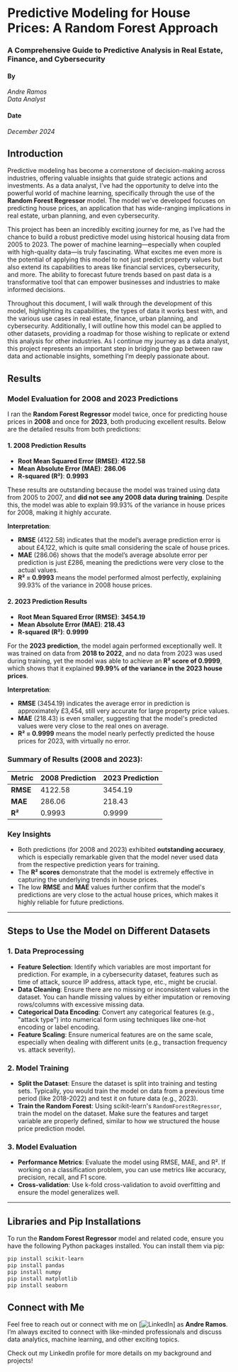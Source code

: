 # Predictive Modeling for House Prices: A Random Forest Approach

### A Comprehensive Guide to Predictive Analysis in Real Estate, Finance, and Cybersecurity

#### By  
*Andre Ramos*  
*Data Analyst*  

#### Date  
*December 2024*  

## Introduction

Predictive modeling has become a cornerstone of decision-making across industries, offering valuable insights that guide strategic actions and investments. As a data analyst, I’ve had the opportunity to delve into the powerful world of machine learning, specifically through the use of the **Random Forest Regressor** model. The model we’ve developed focuses on predicting house prices, an application that has wide-ranging implications in real estate, urban planning, and even cybersecurity.

This project has been an incredibly exciting journey for me, as I’ve had the chance to build a robust predictive model using historical housing data from 2005 to 2023. The power of machine learning—especially when coupled with high-quality data—is truly fascinating. What excites me even more is the potential of applying this model to not just predict property values but also extend its capabilities to areas like financial services, cybersecurity, and more. The ability to forecast future trends based on past data is a transformative tool that can empower businesses and industries to make informed decisions.

Throughout this document, I will walk through the development of this model, highlighting its capabilities, the types of data it works best with, and the various use cases in real estate, finance, urban planning, and cybersecurity. Additionally, I will outline how this model can be applied to other datasets, providing a roadmap for those wishing to replicate or extend this analysis for other industries. As I continue my journey as a data analyst, this project represents an important step in bridging the gap between raw data and actionable insights, something I’m deeply passionate about.

## Results

### Model Evaluation for 2008 and 2023 Predictions

I ran the **Random Forest Regressor** model twice, once for predicting house prices in **2008** and once for **2023**, both producing excellent results. Below are the detailed results from both predictions:

#### 1. **2008 Prediction Results**
   - **Root Mean Squared Error (RMSE)**: **4122.58**
   - **Mean Absolute Error (MAE)**: **286.06**
   - **R-squared (R²)**: **0.9993**

   These results are outstanding because the model was trained using data from 2005 to 2007, and **did not see any 2008 data during training**. Despite this, the model was able to explain 99.93% of the variance in house prices for 2008, making it highly accurate.

   **Interpretation**:
   - **RMSE** (4122.58) indicates that the model’s average prediction error is about £4,122, which is quite small considering the scale of house prices.
   - **MAE** (286.06) shows that the model’s average absolute error per prediction is just £286, meaning the predictions were very close to the actual values.
   - **R² = 0.9993** means the model performed almost perfectly, explaining 99.93% of the variance in 2008 house prices.

#### 2. **2023 Prediction Results**
   - **Root Mean Squared Error (RMSE)**: **3454.19**
   - **Mean Absolute Error (MAE)**: **218.43**
   - **R-squared (R²)**: **0.9999**

   For the **2023 prediction**, the model again performed exceptionally well. It was trained on data from **2018 to 2022**, and no data from 2023 was used during training, yet the model was able to achieve an **R² score of 0.9999**, which shows that it explained **99.99% of the variance in the 2023 house prices**.

   **Interpretation**:
   - **RMSE** (3454.19) indicates the average error in prediction is approximately £3,454, still very accurate for large property price values.
   - **MAE** (218.43) is even smaller, suggesting that the model's predicted values were very close to the real ones on average.
   - **R² = 0.9999** means the model nearly perfectly predicted the house prices for 2023, with virtually no error.

### Summary of Results (2008 and 2023):

| Metric               | 2008 Prediction  | 2023 Prediction  |
|----------------------|------------------|------------------|
| **RMSE**             | 4122.58          | 3454.19          |
| **MAE**              | 286.06           | 218.43           |
| **R²**               | 0.9993           | 0.9999           |

### Key Insights
- Both predictions (for 2008 and 2023) exhibited **outstanding accuracy**, which is especially remarkable given that the model never used data from the respective prediction years for training.
- The **R² scores** demonstrate that the model is extremely effective in capturing the underlying trends in house prices.
- The low **RMSE** and **MAE** values further confirm that the model's predictions are very close to the actual house prices, which makes it highly reliable for future predictions.

---

## Steps to Use the Model on Different Datasets

### 1. **Data Preprocessing**
   - **Feature Selection**: Identify which variables are most important for prediction. For example, in a cybersecurity dataset, features such as time of attack, source IP address, attack type, etc., might be crucial.
   - **Data Cleaning**: Ensure there are no missing or inconsistent values in the dataset. You can handle missing values by either imputation or removing rows/columns with excessive missing data.
   - **Categorical Data Encoding**: Convert any categorical features (e.g., "attack type") into numerical form using techniques like one-hot encoding or label encoding.
   - **Feature Scaling**: Ensure numerical features are on the same scale, especially when dealing with different units (e.g., transaction frequency vs. attack severity).

### 2. **Model Training**
   - **Split the Dataset**: Ensure the dataset is split into training and testing sets. Typically, you would train the model on data from a previous time period (like 2018-2022) and test it on future data (e.g., 2023).
   - **Train the Random Forest**: Using scikit-learn's `RandomForestRegressor`, train the model on the dataset. Make sure the features and target variable are properly defined, similar to how we structured the house price prediction model.

### 3. **Model Evaluation**
   - **Performance Metrics**: Evaluate the model using RMSE, MAE, and R². If working on a classification problem, you can use metrics like accuracy, precision, recall, and F1 score.
   - **Cross-validation**: Use k-fold cross-validation to avoid overfitting and ensure the model generalizes well.

---

## Libraries and Pip Installations

To run the **Random Forest Regressor** model and related code, ensure you have the following Python packages installed. You can install them via pip:

```bash
pip install scikit-learn
pip install pandas
pip install numpy
pip install matplotlib
pip install seaborn
```
## Connect with Me

Feel free to reach out or connect with me on [![LinkedIn](https://img.shields.io/badge/LinkedIn-0077B5?style=social&logo=linkedin)] as **Andre Ramos**. I’m always excited to connect with like-minded professionals and discuss data analytics, machine learning, and other exciting topics.

Check out my LinkedIn profile for more details on my background and projects!

